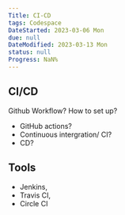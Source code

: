 ```yaml
---
Title: CI-CD
tags: Codespace
DateStarted: 2023-03-06 Mon
due: null
DateModified: 2023-03-13 Mon
status: null
Progress: NaN%
---
```


## CI/CD

Github Workflow? How to set up?

- GitHub actions?
- Continuous intergration/ CI?
- CD?

## Tools

- Jenkins,
- Travis CI,
- Circle CI
